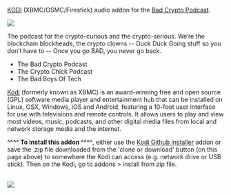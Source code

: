 <a href="kodi.tv">KODI<a> (XBMC/OSMC/Firestick) audio addon for the <a href="https://badcryptopodcast.com/">Bad Crypto Podcast</a>.<br>

<img src="https://badcryptopodcast.com/wp-content/uploads/2018/06/bad-crypto-logo.png"><br>

The podcast for the crypto-curious and the crypto-serious. We’re the blockchain blockheads, the crypto clowns -- Duck Duck Going stuff so you don’t have to -- Once you go BAD, you never go back.<br>

- The Bad Crypto Podcast<br>
- The Crypto Chick Podcast<br>
- The Bad Boys Of Tech<br>

<a href="www.kodi.tv">Kodi</a> (formerly known as XBMC) is an award-winning free and open source (GPL) software media player and entertainment hub that can be installed on Linux, OSX, Windows, iOS and Android, featuring a 10-foot user interface for use with televisions and remote controls. It allows users to play and view most videos, music, podcasts, and other digital media files from local and network storage media and the internet.<br>

<b>^^^^ To install this addon ^^^^</b>, either use the <a href="https://www.tvaddons.co/github-browser-kodi/">Kodi Github installer</a> addon or save the .zip file downloaded from the 'clone or download' button (on this page above) to somewhere the Kodi can access (e.g. network drive or USB stick). Then on the Kodi, go to addons > install from zip file.<br>

<br><a href="http://www.kodi.tv"><img src="https://kodi.tv/sites/default/files/page/field_image/about--devices.jpg">
